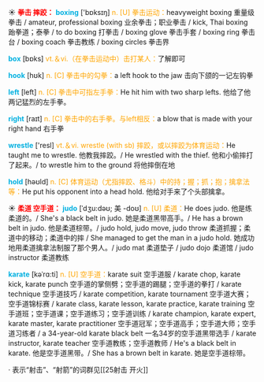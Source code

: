 ☀ <font color="red">**拳击 摔跤：**</font>
<font color="sky blue">**boxing**</font> ['bɒksɪŋ] 
<font color="orange">n. [U] 拳击运动：</font>heavyweight boxing 重量级拳击 / amateur, professional boxing 业余拳击；职业拳击 / kick, Thai boxing 跆拳道；泰拳 / to do boxing 打拳击 / boxing glove 拳击手套 / boxing ring 拳击台 / boxing coach 拳击教练 / boxing circles 拳击界

<font color="sky blue">**box**</font> [bɒks] 
<font color="orange">vt.＆vi.（在拳击运动中）击打某人：</font>了解即可

<font color="sky blue">**hook**</font> [hʊk] 
<font color="orange">n. [C] 拳击中的勾拳：</font>a left hook to the jaw 击向下颌的一记左钩拳

<font color="sky blue">**left**</font> [left] 
<font color="orange">n. [C] 拳击中可指左手拳：</font>He hit him with two sharp lefts. 他给了他两记猛烈的左手拳。

<font color="sky blue">**right**</font> [raɪt] 
<font color="orange">n. [C] 拳击中的右手拳。与left相反：</font>a blow that is made with your right hand 右手拳

<font color="sky blue">**wrestle**</font> ['resl] 
<font color="orange">vt.＆vi. wrestle (with sb) 摔跤，或以摔跤为体育运动：</font>He taught me to wrestle. 他教我摔跤。/ He wrestled with the thief. 他和小偷摔打了起来。/ to wrestle him to the ground 将他摔倒在地

<font color="sky blue">**hold**</font> [həʊld] 
<font color="orange">n. [C] 体育运动（尤指摔跤、格斗）中的持；握；抓；抱；擒拿法等：</font>He put his opponent into a head hold. 他给对手来了个头部擒拿。

☀ <font color="red">**柔道 空手道：**</font>
<font color="sky blue">**judo**</font> [ˈdʒu:dəʊ; 美 -doʊ]
<font color="orange">n. [U] 柔道：</font>He does judo. 他是练柔道的。/ She's a black belt in judo. 她是柔道黑带高手。/ He has a brown belt in judo. 他是柔道棕带。/ judo hold, judo move, judo throw 柔道抓握；柔道中的移动；柔道中的摔 / She managed to get the man in a judo hold. 她成功地用柔道擒拿法制服了那个男人。/ judo mat 柔道垫子 / judo dojo 柔道馆 / judo instructor 柔道教练
           
<font color="sky blue">**karate**</font> [kəˈrɑ:ti]
<font color="orange">n. [U] 空手道：</font>karate suit 空手道服 / karate chop, karate kick, karate punch 空手道的掌侧劈；空手道的踢腿；空手道的拳打 / karate technique 空手道技巧 / karate competition, karate tournament 空手道大赛；空手道锦标赛 / karate class, karate lesson, karate practice, karate training 空手道班；空手道课；空手道练习；空手道训练 / karate champion, karate expert, karate master, karate practitioner 空手道冠军；空手道高手；空手道大师；空手道习练者 / a 34-year-old karate black belt 一名34岁的空手道黑带选手 / karate instructor, karate teacher 空手道教练；空手道教师 / He's a black belt in karate. 他是空手道黑带。/ She has a brown belt in karate. 她是空手道棕带。

· 表示“射击”、“射箭”的词群见[[25射击 开火]]
